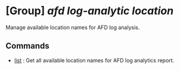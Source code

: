 # [Group] _afd log-analytic location_

Manage available location names for AFD log analysis.

## Commands

- [list](/Commands/afd/log-analytic/location/_list.md)
: Get all available location names for AFD log analytics report.
